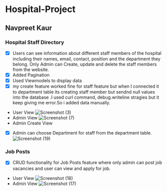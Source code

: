# Hospital-Project
## Navpreet Kaur
### Hospital Staff Directory
- [x] Users can see information about different staff members of the hospital including their names, email, contact, position and the department they belong. Only Admin can Create, update and delete the staff members from the website.
- [x] Added Pagination
- [x] Used Viewmodels to display data
- [x] my create feature worked fine for staff feature but when I connected it to department table its creating staff member but sendnd      null values into the database .I used curl command, debug.writeline stragies but it keep giving me error.So i added data manually.  
* User View
![Screenshot (3)](https://user-images.githubusercontent.com/71792075/116010129-30d38c00-a5eb-11eb-8f8d-a255586e26b0.png)
* Admin View
![Screenshot (7)](https://user-images.githubusercontent.com/71792075/116010134-4052d500-a5eb-11eb-81ce-fedcce6f7469.png)
* Admin Create View
- [x] Admin can choose Department for staff from the department table.
![Screenshot (19)](https://user-images.githubusercontent.com/71792075/116031122-06a1be80-a62b-11eb-9ca6-df8ceddcb595.png)

### Job Posts
- [x] CRUD functionality for Job Posts feature where only admin can post job vacancies and user can view and apply for job.
* User View
![Screenshot (18)](https://user-images.githubusercontent.com/71792075/116030563-d0b00a80-a629-11eb-930b-a6f9784172ad.png)
* Admin View
![Screenshot (17)](https://user-images.githubusercontent.com/71792075/116031492-cc84ec80-a62b-11eb-847a-a4460e132ebe.png)


